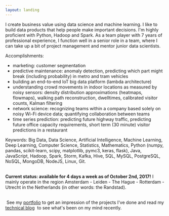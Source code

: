 ```yaml
---
layout: landing
---
```

I create business value using data science and machine learning. I like to build data products that help people make important decisions. I'm highly proficient with Python, Hadoop and Spark. As a team player with 7 years of professional experience, I function well in a senior role in a team, where I can take up a bit of project management and mentor junior data scientists. 

Accomplishments:
- marketing: customer segmentation
- predictive maintenance: anomaly detection, predicting which part might break (including probability) in metro and tram vehicles
- building an end-to-end IoT big data platform (lambda architecture)
- understanding crowd movements in indoor locations as measured by noisy sensors: density distribution approximations (heatmaps, flowmaps), walking path reconstruction, dwelltimes, calibrated visitor counts, Kalman filtering
- network science: recognizing teams within a company based solely on noisy Wi-Fi device data; quantifying collaboration between teams
- time series prediction: predicting future highway traffic, predicting future office capacity requirements, short term (30 minute) visitor predictions in a restaurant

Keywords: Big Data, Data Science, Artificial Intelligence, Machine Learning, Deep Learning, Computer Science, Statistics, Mathematics, Python (numpy, pandas, scikit-learn, scipy, matplotlib, pymc3, keras, flask), Java, JavaScript, Hadoop, Spark, Storm, Kafka, Hive, SQL, MySQL, PostgreSQL, NoSQL, MongoDB, NodeJS, Linux, Git.

<br/>**Current status: available for 4 days a week as of October 2nd, 2017!** I mainly operate in the region Amsterdam - Leiden - The Hague - Rotterdam - Utrecht in the Netherlands (in other words: the Randstad).

<br/> See my [portfolio](/portfolio) to get an impression of the projects I've done and read my [technical blog](/blog)  to see what's been on my mind recently.  

